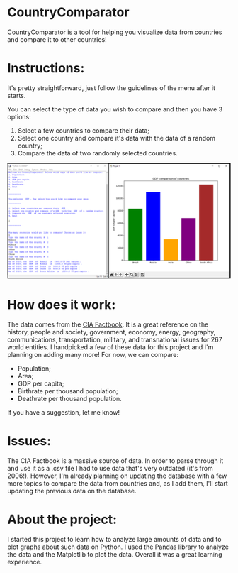 # CountryComparator

CountryComparator is a tool for helping you visualize data from countries and compare it to other countries! 

# Instructions:

It's pretty straightforward, just follow the guidelines of the menu after it starts.

You can select the type of data you wish to compare and then you have 3 options:

1. Select a few countries to compare their data;
2. Select one country and compare it's data with the data of a random country;
3. Compare the data of two randomly selected countries.

![](documents/readme.PNG)

# How does it work:
The data comes from the [CIA Factbook](https://www.cia.gov/library/publications/the-world-factbook/index.html "CIA Factbook"). It is a great reference on the history, people and society, government, economy, energy, geography, communications, transportation, military, and transnational issues for 267 world entities.
I handpicked a few of these data for this project and I'm planning on adding many more! For now, we can compare:

* Population; 
* Area; 
* GDP per capita; 
* Birthrate per thousand population; 
* Deathrate per thousand population.

If you have a suggestion, let me know!

# Issues:

The CIA Factbook is a massive source of data. In order to parse through it and use it as a .csv file I had to use data that's very outdated (it's from 2006!). However, I'm already planning on updating the database with a few more topics to compare the data from countries and, as I add them, I'll start updating the previous data on the database.

# About the project:

I started this project to learn how to analyze large amounts of data and to plot graphs about such data on Python. I used the Pandas library to analyze the data and the Matplotlib to plot the data. Overall it was a great learning experience.  
